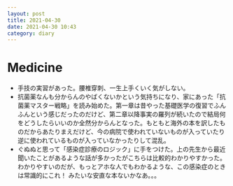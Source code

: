 ```yaml
---
layout: post
title: 2021-04-30
date: 2021-04-30 10:43
category: diary
---
```


# Medicine
- 手技の実習があった。腰椎穿刺、一生上手くいく気がしない。
- 抗菌薬なんも分からんのやばくないかという気持ちになり、家にあった「抗菌薬マスター戦略」を読み始めた。第一章は昔やった基礎医学の復習でふんふんという感じだったのだけど、第二章以降事実の羅列が続いたので結局何をどうしたらいいのか全然分からんとなった。もともと海外の本を訳したものだからあたりまえだけど、今の病院で使われていないものが入っていたり逆に使われているものが入っていなかったりして混乱。
- ぐぬぬと思って「感染症診療のロジック」に手をつけた。上の先生から最近聞いたことがあるような話が多かったがこちらは比較的わかりやすかった。わかりやすいのだが、もっとアホな人でもわかるような、この感染症のときは常識的にこれ！ みたいな安直な本ないかなあ。。。
